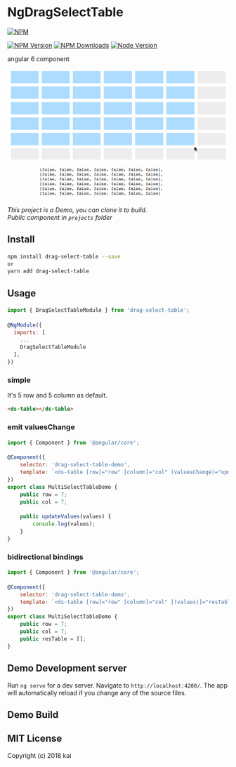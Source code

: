 # NgDragSelectTable
[![NPM](https://nodei.co/npm/drag-select-table.png?downloads=true&downloadRank=true&stars=true)](https://nodei.co/npm/drag-select-table)

[![NPM Version][npm-image]][npm-url]
[![NPM Downloads][downloads-image]][downloads-url]
[![Node Version][node-image]][node-url]


[npm-image]: https://img.shields.io/npm/v/drag-select-table.svg?style=flat-square
[npm-url]: https://npmjs.org/package/drag-select-table

[downloads-image]: https://img.shields.io/npm/dm/drag-select-table.svg?style=flat-square
[downloads-url]: https://npmjs.org/package/drag-select-table

[node-image]: https://img.shields.io/node/v/phantom.svg?style=flat-square
[node-url]: https://nodejs.org/en/download/


angular 6 component

![预览图](./dragtable.gif)

*This project is a Demo, you can clone it to build.*<br>
*Public component in `projects` folder*

## Install

```bash
npm install drag-select-table --save
or
yarn add drag-select-table
```

## Usage

```js
import { DragSelectTableModule } from 'drag-select-table';

@NgModule({
  imports: [
    ...
    DragSelectTableModule
  ],
})
```

### simple
It's 5 row and 5 column as default.
```html
<ds-table></ds-table>
```

### emit valuesChange

```js
import { Component } from '@angular/core';

@Component({
    selector: 'drag-select-table-demo',
    template: `<ds-table [row]="row" [column]="col" (valuesChange)="updateValues($event)"></ds-table>`
})
export class MultiSelectTableDemo {
    public row = 7;
    public col = 7;

    public updateValues(values) {
        console.log(values);
    }
}
```

### bidirectional bindings

```js
import { Component } from '@angular/core';

@Component({
    selector: 'drag-select-table-demo',
    template: `<ds-table [row]="row" [column]="col" [(values)]="resTable"></ds-table>`
})
export class MultiSelectTableDemo {
    public row = 7;
    public col = 7;
    public resTable = [];
}
```

## Demo Development server

Run `ng serve` for a dev server. Navigate to `http://localhost:4200/`. The app will automatically reload if you change any of the source files.

## Demo Build


## MIT License

Copyright (c) 2018 kai
